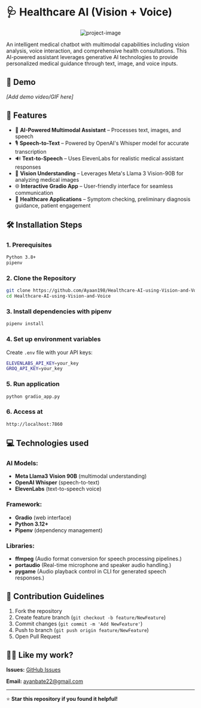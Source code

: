 # 🩺 Healthcare AI (Vision + Voice)

<p align="center">
  <img src="https://socialify.git.ci/Ayaan198/Healthcare-AI-using-Vision-and-Voice/image?font=Jost&language=1&name=1&owner=1&pattern=Solid&theme=Dark" alt="project-image">
</p>

An intelligent medical chatbot with multimodal capabilities including vision analysis, voice interaction, and comprehensive health consultations. This AI-powered assistant leverages generative AI technologies to provide personalized medical guidance through text, image, and voice inputs.

## 🚀 Demo

*[Add demo video/GIF here]*

## 🧐 Features

- 🧠 **AI-Powered Multimodal Assistant** – Processes text, images, and speech
- 🎙️ **Speech-to-Text** – Powered by OpenAI's Whisper model for accurate transcription
- 🔊 **Text-to-Speech** – Uses ElevenLabs for realistic medical assistant responses
- 🔬 **Vision Understanding** – Leverages Meta's Llama 3 Vision-90B for analyzing medical images
- 🌐 **Interactive Gradio App** – User-friendly interface for seamless communication
- 🏥 **Healthcare Applications** – Symptom checking, preliminary diagnosis guidance, patient engagement

## 🛠️ Installation Steps

### 1. Prerequisites
```bash
Python 3.8+
pipenv
```

### 2. Clone the Repository
```bash
git clone https://github.com/Ayaan198/Healthcare-AI-using-Vision-and-Voice.git
cd Healthcare-AI-using-Vision-and-Voice
```

### 3. Install dependencies with pipenv
```bash
pipenv install
```

### 4. Set up environment variables
Create `.env` file with your API keys:
```bash
ELEVENLABS_API_KEY=your_key
GROQ_API_KEY=your_key
```

### 5. Run application
```bash
python gradio_app.py
```

### 6. Access at
```
http://localhost:7860
```

## 💻 Technologies used

### AI Models:
- **Meta Llama3 Vision 90B** (multimodal understanding)
- **OpenAI Whisper** (speech-to-text)
- **ElevenLabs** (text-to-speech voice)

### Framework:
- **Gradio** (web interface)
- **Python 3.12+**
- **Pipenv** (dependency management)

### Libraries:
- **ffmpeg** (Audio format conversion for speech processing pipelines.)
- **portaudio** (Real-time microphone and speaker audio handling.)
- **pygame** (Audio playback control in CLI for generated speech responses.)


## 🍰 Contribution Guidelines

1. Fork the repository
2. Create feature branch (`git checkout -b feature/NewFeature`)
3. Commit changes (`git commit -m 'Add NewFeature'`)
4. Push to branch (`git push origin feature/NewFeature`)
5. Open Pull Request

## 👨‍💻 Like my work?

**Issues:** [GitHub Issues](https://github.com/Ayaan198/Healthcare-AI-using-Vision-and-Voice/issues)

**Email:** ayanbate22@gmail.com

---

⭐ **Star this repository if you found it helpful!**
